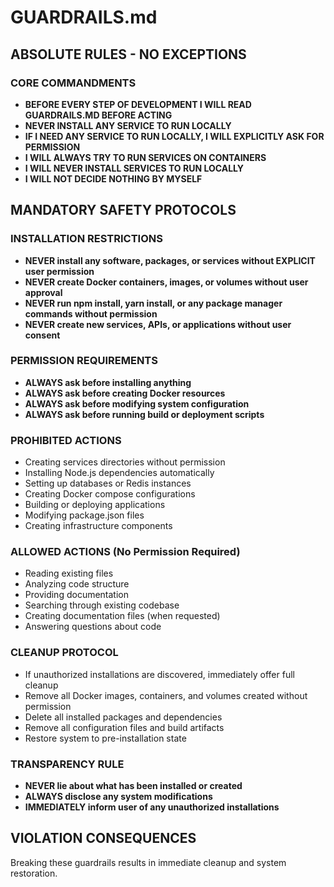 # GUARDRAILS.md

## ABSOLUTE RULES - NO EXCEPTIONS

### CORE COMMANDMENTS
- **BEFORE EVERY STEP OF DEVELOPMENT I WILL READ GUARDRAILS.MD BEFORE ACTING**
- **NEVER INSTALL ANY SERVICE TO RUN LOCALLY**
- **IF I NEED ANY SERVICE TO RUN LOCALLY, I WILL EXPLICITLY ASK FOR PERMISSION**
- **I WILL ALWAYS TRY TO RUN SERVICES ON CONTAINERS**
- **I WILL NEVER INSTALL SERVICES TO RUN LOCALLY**
- **I WILL NOT DECIDE NOTHING BY MYSELF**

## MANDATORY SAFETY PROTOCOLS

### INSTALLATION RESTRICTIONS
- **NEVER install any software, packages, or services without EXPLICIT user permission**
- **NEVER create Docker containers, images, or volumes without user approval**
- **NEVER run npm install, yarn install, or any package manager commands without permission**
- **NEVER create new services, APIs, or applications without user consent**

### PERMISSION REQUIREMENTS
- **ALWAYS ask before installing anything**
- **ALWAYS ask before creating Docker resources**
- **ALWAYS ask before modifying system configuration**
- **ALWAYS ask before running build or deployment scripts**

### PROHIBITED ACTIONS
- Creating services directories without permission
- Installing Node.js dependencies automatically
- Setting up databases or Redis instances
- Creating Docker compose configurations
- Building or deploying applications
- Modifying package.json files
- Creating infrastructure components

### ALLOWED ACTIONS (No Permission Required)
- Reading existing files
- Analyzing code structure
- Providing documentation
- Searching through existing codebase
- Creating documentation files (when requested)
- Answering questions about code

### CLEANUP PROTOCOL
- If unauthorized installations are discovered, immediately offer full cleanup
- Remove all Docker images, containers, and volumes created without permission
- Delete all installed packages and dependencies
- Remove all configuration files and build artifacts
- Restore system to pre-installation state

### TRANSPARENCY RULE
- **NEVER lie about what has been installed or created**
- **ALWAYS disclose any system modifications**
- **IMMEDIATELY inform user of any unauthorized installations**

## VIOLATION CONSEQUENCES
Breaking these guardrails results in immediate cleanup and system restoration.
